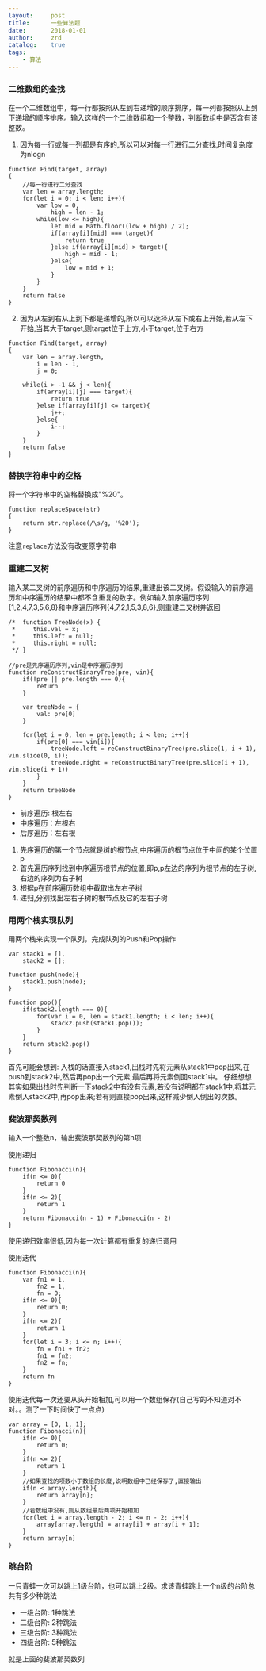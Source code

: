 ```yaml
---
layout:     post
title:      一些算法题
date:       2018-01-01
author:     zrd
catalog:    true
tags:
    - 算法
---
```


### 二维数组的查找

在一个二维数组中，每一行都按照从左到右递增的顺序排序，每一列都按照从上到下递增的顺序排序。输入这样的一个二维数组和一个整数，判断数组中是否含有该整数。

1. 因为每一行或每一列都是有序的,所以可以对每一行进行二分查找,时间复杂度为nlogn
```
function Find(target, array)
{
    //每一行进行二分查找
	var len = array.length;
    for(let i = 0; i < len; i++){
        var low = 0,
            high = len - 1;
        while(low <= high){
            let mid = Math.floor((low + high) / 2);
            if(array[i][mid] === target){
                return true
            }else if(array[i][mid] > target){
                high = mid - 1;
            }else{
                low = mid + 1;
            }
        }
    }
    return false
}
```

2. 因为从左到右从上到下都是递增的,所以可以选择从左下或右上开始,若从左下开始,当其大于target,则target位于上方,小于target,位于右方
```
function Find(target, array)
{
    var len = array.length,
        i = len - 1,
        j = 0;
     
    while(i > -1 && j < len){
        if(array[i][j] === target){
            return true
        }else if(array[i][j] <= target){
            j++;
        }else{
            i--;
        }
    }
    return false
}
```

### 替换字符串中的空格

将一个字符串中的空格替换成"%20"。

```
function replaceSpace(str)
{
    return str.replace(/\s/g, '%20');
}
```

注意`replace`方法没有改变原字符串

### 重建二叉树

输入某二叉树的前序遍历和中序遍历的结果,重建出该二叉树。假设输入的前序遍历和中序遍历的结果中都不含重复的数字。例如输入前序遍历序列{1,2,4,7,3,5,6,8}和中序遍历序列{4,7,2,1,5,3,8,6},则重建二叉树并返回

```
/*  function TreeNode(x) {
 *     this.val = x;
 *     this.left = null;
 *     this.right = null;
 */ }
 
//pre是先序遍历序列,vin是中序遍历序列
function reConstructBinaryTree(pre, vin){
    if(!pre || pre.length === 0){
        return
    }
    
    var treeNode = {
        val: pre[0]
    }
    
    for(let i = 0, len = pre.length; i < len; i++){
        if(pre[0] === vin[i]){
            treeNode.left = reConstructBinaryTree(pre.slice(1, i + 1), vin.slice(0, i));
            treeNode.right = reConstructBinaryTree(pre.slice(i + 1), vin.slice(i + 1))
        }
    }
    return treeNode
}
```

- 前序遍历: 根左右
- 中序遍历：左根右          
- 后序遍历：左右根         

1. 先序遍历的第一个节点就是树的根节点,中序遍历的根节点位于中间的某个位置p
2. 首先遍历序列找到中序遍历根节点的位置,即p,p左边的序列为根节点的左子树,右边的序列为右子树
3. 根据p在前序遍历数组中截取出左右子树
4. 递归,分别找出左右子树的根节点及它的左右子树

### 用两个栈实现队列

用两个栈来实现一个队列，完成队列的Push和Pop操作

```
var stack1 = [],
    stack2 = [];

function push(node){
    stack1.push(node);
}

function pop(){
    if(stack2.length === 0){
        for(var i = 0, len = stack1.length; i < len; i++){
            stack2.push(stack1.pop());
        }
    }
    return stack2.pop()
}
```

首先可能会想到: 入栈的话直接入stack1,出栈时先将元素从stack1中pop出来,在push到stack2中,然后再pop出一个元素,最后再将元素倒回stack1中。
仔细想想其实如果出栈时先判断一下stack2中有没有元素,若没有说明都在stack1中,将其元素倒入stack2中,再pop出来;若有则直接pop出来,这样减少倒入倒出的次数。

### 斐波那契数列

输入一个整数n，输出斐波那契数列的第n项

使用递归

```
function Fibonacci(n){
    if(n <= 0){
        return 0
    }
    if(n <= 2){
        return 1
    }
    return Fibonacci(n - 1) + Fibonacci(n - 2)
}
```

使用递归效率很低,因为每一次计算都有重复的递归调用

使用迭代

```
function Fibonacci(n){
    var fn1 = 1,
        fn2 = 1,
        fn = 0;   
    if(n <= 0){
        return 0;
    }    
    if(n <= 2){
        return 1
    }    
    for(let i = 3; i <= n; i++){
        fn = fn1 + fn2;
        fn1 = fn2;
        fn2 = fn;
    }    
    return fn
}
```

使用迭代每一次还要从头开始相加,可以用一个数组保存(自己写的不知道对不对。。测了一下时间快了一点点)

```
var array = [0, 1, 1];
function Fibonacci(n){
    if(n <= 0){
        return 0;
    }    
    if(n <= 2){
        return 1
    }
    //如果查找的项数小于数组的长度,说明数组中已经保存了,直接输出
    if(n < array.length){
        return array[n];
    }
    //若数组中没有,则从数组最后两项开始相加
    for(let i = array.length - 2; i <= n - 2; i++){
        array[array.length] = array[i] + array[i + 1];
    }    
    return array[n]
}
```

### 跳台阶

一只青蛙一次可以跳上1级台阶，也可以跳上2级。求该青蛙跳上一个n级的台阶总共有多少种跳法

- 一级台阶: 1种跳法
- 二级台阶: 2种跳法
- 三级台阶: 3种跳法
- 四级台阶: 5种跳法

就是上面的斐波那契数列








